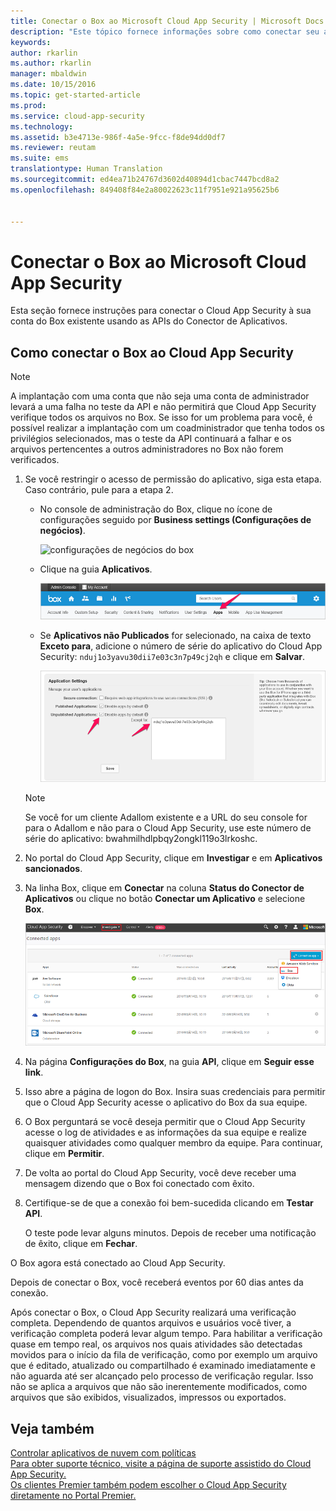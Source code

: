 ```yaml
---
title: Conectar o Box ao Microsoft Cloud App Security | Microsoft Docs
description: "Este tópico fornece informações sobre como conectar seu aplicativo do Box ao Cloud App Security usando o conector de API."
keywords: 
author: rkarlin
ms.author: rkarlin
manager: mbaldwin
ms.date: 10/15/2016
ms.topic: get-started-article
ms.prod: 
ms.service: cloud-app-security
ms.technology: 
ms.assetid: b3e4713e-986f-4a5e-9fcc-f8de94dd0df7
ms.reviewer: reutam
ms.suite: ems
translationtype: Human Translation
ms.sourcegitcommit: ed4ea71b24767d3602d40894d1cbac7447bcd8a2
ms.openlocfilehash: 849408f84e2a80022623c11f7951e921a95625b6


---
```


# <a name="connect-box-to-microsoft-cloud-app-security"></a>Conectar o Box ao Microsoft Cloud App Security
Esta seção fornece instruções para conectar o Cloud App Security à sua conta do Box existente usando as APIs do Conector de Aplicativos.  
  
## <a name="how-to-connect-box-to-cloud-app-security"></a>Como conectar o Box ao Cloud App Security  
  
> [!NOTE]  
>  A implantação com uma conta que não seja uma conta de administrador levará a uma falha no teste da API e não permitirá que Cloud App Security verifique todos os arquivos no Box. Se isso for um problema para você, é possível realizar a implantação com um coadministrador que tenha todos os privilégios selecionados, mas o teste da API continuará a falhar e os arquivos pertencentes a outros administradores no Box não forem verificados.  
  
1.  Se você restringir o acesso de permissão do aplicativo, siga esta etapa. Caso contrário, pule para a etapa 2.  
  
    -   No console de administração do Box, clique no ícone de configurações seguido por **Business settings (Configurações de negócios)**.  
  
         ![configurações de negócios do box](./media/box-business-settings.png "box business settings")  
  
    -   Clique na guia **Aplicativos**.  
  
         ![aplicativos do box](./media/box-apps.png "box apps")  
  
    -   Se **Aplicativos não Publicados** for selecionado, na caixa de texto **Exceto para**, adicione o número de série do aplicativo do Cloud App Security: `nduj1o3yavu30dii7e03c3n7p49cj2qh` e clique em **Salvar**.  
  
         ![configurações do box exceto para](./media/box-settings-except-for.png "box settings except for")  
  
    > [!NOTE]  
    >  Se você for um cliente Adallom existente e a URL do seu console for para o Adallom e não para o Cloud App Security, use este número de série do aplicativo: bwahmilhdlpbqy2ongkl119o3lrkoshc.  
  
2.  No portal do Cloud App Security, clique em **Investigar** e em **Aplicativos sancionados**.  
  
3.  Na linha Box, clique em **Conectar** na coluna **Status do Conector de Aplicativos** ou clique no botão **Conectar um Aplicativo** e selecione **Box**.  
  
     ![conectar o box](./media/connect-box.png "connect box")  
  
4.  Na página **Configurações do Box**, na guia **API**, clique em **Seguir esse link**.  
  
5.  Isso abre a página de logon do Box. Insira suas credenciais para permitir que o Cloud App Security acesse o aplicativo do Box da sua equipe.  
  
6.  O Box perguntará se você deseja permitir que o Cloud App Security acesse o log de atividades e as informações da sua equipe e realize quaisquer atividades como qualquer membro da equipe. Para continuar, clique em **Permitir**.  
  
7.  De volta ao portal do Cloud App Security, você deve receber uma mensagem dizendo que o Box foi conectado com êxito.  
  
8.  Certifique-se de que a conexão foi bem-sucedida clicando em **Testar API**.  
  
     O teste pode levar alguns minutos. Depois de receber uma notificação de êxito, clique em **Fechar**.  
  
O Box agora está conectado ao Cloud App Security.  
 
Depois de conectar o Box, você receberá eventos por 60 dias antes da conexão.
  
Após conectar o Box, o Cloud App Security realizará uma verificação completa. Dependendo de quantos arquivos e usuários você tiver, a verificação completa poderá levar algum tempo. Para habilitar a verificação quase em tempo real, os arquivos nos quais atividades são detectadas movidos para o início da fila de verificação, como por exemplo um arquivo que é editado, atualizado ou compartilhado é examinado imediatamente e não aguarda até ser alcançado pelo processo de verificação regular. Isso não se aplica a arquivos que não são inerentemente modificados, como arquivos que são exibidos, visualizados, impressos ou exportados.
  
## <a name="see-also"></a>Veja também  
[Controlar aplicativos de nuvem com políticas](control-cloud-apps-with-policies.md)   
[Para obter suporte técnico, visite a página de suporte assistido do Cloud App Security.](http://support.microsoft.com/oas/default.aspx?prid=16031)   
[Os clientes Premier também podem escolher o Cloud App Security diretamente no Portal Premier.](https://premier.microsoft.com/)  
  
  


<!--HONumber=Oct16_HO4-->


